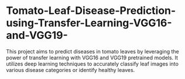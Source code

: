 # Tomato-Leaf-Disease-Prediction-using-Transfer-Learning-VGG16-and-VGG19-
This project aims to predict diseases in tomato leaves by leveraging the power of transfer learning with VGG16 and VGG19 pretrained models. It utilizes deep learning techniques to accurately classify leaf images into various disease categories or identify healthy leaves.
